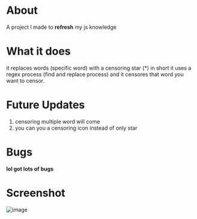 # About
A project I made to **refresh** my js knowledge 

# What it does

it replaces words (specific word) with a censoring star (*) in short it uses a regex process (find and replace process) and it censores that word you want to censor.

# Future Updates

1. censoring multiple word will come
2. you can you a censoring icon instead of only star


# Bugs 

**lol got lots of bugs**


# Screenshot

![image](https://user-images.githubusercontent.com/63798421/176711643-0fbcfd6c-ea07-4c45-a502-af241829644c.png)

